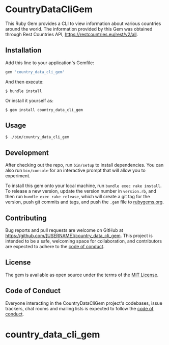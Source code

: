 # CountryDataCliGem

This Ruby Gem provides a CLI to view information about various countries around the world. The information provided by this Gem was obtained through Rest Countries API, https://restcountries.eu/rest/v2/all.

## Installation

Add this line to your application's Gemfile:

```ruby
gem 'country_data_cli_gem'
```

And then execute:

    $ bundle install

Or install it yourself as:

    $ gem install country_data_cli_gem

## Usage

    $ ./bin/country_data_cli_gem

## Development

After checking out the repo, run `bin/setup` to install dependencies. You can also run `bin/console` for an interactive prompt that will allow you to experiment.

To install this gem onto your local machine, run `bundle exec rake install`. To release a new version, update the version number in `version.rb`, and then run `bundle exec rake release`, which will create a git tag for the version, push git commits and tags, and push the `.gem` file to [rubygems.org](https://rubygems.org).

## Contributing

Bug reports and pull requests are welcome on GitHub at https://github.com/[USERNAME]/country_data_cli_gem. This project is intended to be a safe, welcoming space for collaboration, and contributors are expected to adhere to the [code of conduct](https://github.com/[USERNAME]/country_data_cli_gem/blob/master/CODE_OF_CONDUCT.md).


## License

The gem is available as open source under the terms of the [MIT License](https://opensource.org/licenses/MIT).

## Code of Conduct

Everyone interacting in the CountryDataCliGem project's codebases, issue trackers, chat rooms and mailing lists is expected to follow the [code of conduct](https://github.com/[USERNAME]/country_data_cli_gem/blob/master/CODE_OF_CONDUCT.md).
# country_data_cli_gem
